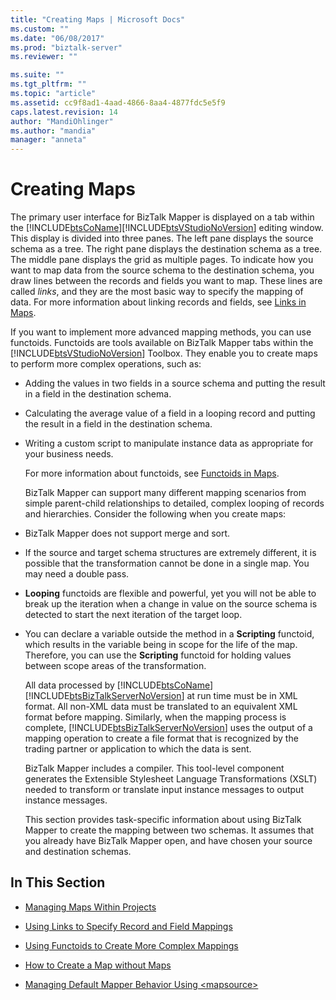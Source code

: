 ```yaml
---
title: "Creating Maps | Microsoft Docs"
ms.custom: ""
ms.date: "06/08/2017"
ms.prod: "biztalk-server"
ms.reviewer: ""

ms.suite: ""
ms.tgt_pltfrm: ""
ms.topic: "article"
ms.assetid: cc9f8ad1-4aad-4866-8aa4-4877fdc5e5f9
caps.latest.revision: 14
author: "MandiOhlinger"
ms.author: "mandia"
manager: "anneta"
---
```

# Creating Maps
The primary user interface for BizTalk Mapper is displayed on a tab within the [!INCLUDE[btsCoName](../includes/btsconame-md.md)][!INCLUDE[btsVStudioNoVersion](../includes/btsvstudionoversion-md.md)] editing window. This display is divided into three panes. The left pane displays the source schema as a tree. The right pane displays the destination schema as a tree. The middle pane displays the grid as multiple pages. To indicate how you want to map data from the source schema to the destination schema, you draw lines between the records and fields you want to map. These lines are called *links*, and they are the most basic way to specify the mapping of data. For more information about linking records and fields, see [Links in Maps](../core/links-in-maps.md).  
  
 If you want to implement more advanced mapping methods, you can use functoids. Functoids are tools available on BizTalk Mapper tabs within the [!INCLUDE[btsVStudioNoVersion](../includes/btsvstudionoversion-md.md)] Toolbox. They enable you to create maps to perform more complex operations, such as:  
  
- Adding the values in two fields in a source schema and putting the result in a field in the destination schema.  
  
- Calculating the average value of a field in a looping record and putting the result in a field in the destination schema.  
  
- Writing a custom script to manipulate instance data as appropriate for your business needs.  
  
  For more information about functoids, see [Functoids in Maps](../core/functoids-in-maps.md).  
  
  BizTalk Mapper can support many different mapping scenarios from simple parent-child relationships to detailed, complex looping of records and hierarchies. Consider the following when you create maps:  
  
- BizTalk Mapper does not support merge and sort.  
  
- If the source and target schema structures are extremely different, it is possible that the transformation cannot be done in a single map. You may need a double pass.  
  
- **Looping** functoids are flexible and powerful, yet you will not be able to break up the iteration when a change in value on the source schema is detected to start the next iteration of the target loop.  
  
- You can declare a variable outside the method in a **Scripting** functoid, which results in the variable being in scope for the life of the map. Therefore, you can use the **Scripting** functoid for holding values between scope areas of the transformation.  
  
  All data processed by [!INCLUDE[btsCoName](../includes/btsconame-md.md)][!INCLUDE[btsBizTalkServerNoVersion](../includes/btsbiztalkservernoversion-md.md)] at run time must be in XML format. All non-XML data must be translated to an equivalent XML format before mapping. Similarly, when the mapping process is complete, [!INCLUDE[btsBizTalkServerNoVersion](../includes/btsbiztalkservernoversion-md.md)] uses the output of a mapping operation to create a file format that is recognized by the trading partner or application to which the data is sent.  
  
  BizTalk Mapper includes a compiler. This tool-level component generates the Extensible Stylesheet Language Transformations (XSLT) needed to transform or translate input instance messages to output instance messages.  
  
  This section provides task-specific information about using BizTalk Mapper to create the mapping between two schemas. It assumes that you already have BizTalk Mapper open, and have chosen your source and destination schemas.  
  
## In This Section  
  
-   [Managing Maps Within Projects](../core/managing-maps-within-projects.md)  
  
-   [Using Links to Specify Record and Field Mappings](../core/using-links-to-specify-record-and-field-mappings.md)  
  
-   [Using Functoids to Create More Complex Mappings](../core/using-functoids-to-create-more-complex-mappings.md)  
  
-   [How to Create a Map without Maps](../core/how-to-create-a-map-without-maps.md)  
  
-   [Managing Default Mapper Behavior Using \<mapsource\>](../core/managing-default-mapper-behavior-using-mapsource.md)